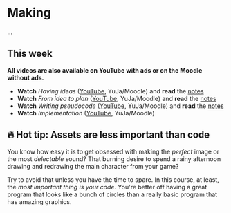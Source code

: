# Making

...

## This week

**All videos are also available on YouTube with ads or on the Moodle without ads.**

- **Watch** *Having ideas* ([YouTube](MISSING_LINK), YuJa/Moodle) and **read** the [notes](./having-ideas.md)
- **Watch** *From idea to plan* ([YouTube](MISSING_LINK), YuJa/Moodle) and **read** the [notes](./from-idea-to-plan.md)
- **Watch** *Writing pseudocode* ([YouTube](MISSING_LINK), YuJa/Moodle) and **read** the [notes](./writing-pseudocode.md)
- **Watch** *Implementation* ([YouTube](MISSING_LINK), YuJa/Moodle)


## 🔥 Hot tip: Assets are less important than code

You know how easy it is to get obsessed with making the *perfect* image or the most *delectable* sound? That burning desire to spend a rainy afternoon drawing and redrawing the main character from your game?

Try to avoid that unless you have the time to spare. In this course, at least, the *most important thing is your code*. You're better off having a great program that looks like a bunch of circles than a really basic program that has amazing graphics.